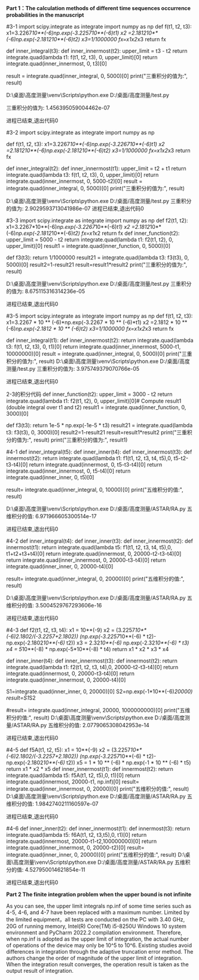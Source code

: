 **Part 1：The calculation methods of different time sequences occurrence probabilities in the manuscript**

#3-1
import scipy.integrate as integrate
import numpy as np
def f(t1, t2, t3):
    x1=3.2267*10**(-6)*np.exp(-3.2257*10**(-6)*t1)
    x2 =2.1812*10**(-6)*np.exp(-2.1812*10**(-6)*t2)
    x3=1/1000000
    fx=x1*x2*x3
    return fx


def inner_integral(t3):
    def inner_innermost(t2):
        upper_limit = t3 - t2
        return integrate.quad(lambda t1: f(t1, t2, t3), 0, upper_limit)[0] 
    return integrate.quad(inner_innermost, 0, t3)[0]
    
result = integrate.quad(inner_integral, 0, 5000)[0]
print("三重积分的值为:", result)

D:\桌面\高度测量\venv\Scripts\python.exe D:/桌面/高度测量/test.py 

三重积分的值为: 1.456395059004462e-07

进程已结束,退出代码0

#3-2
import scipy.integrate as integrate
import numpy as np

def f(t1, t2, t3):
    x1=3.2267*10**(-6)*np.exp(-3.2267*10**(-6)*t1)
    x2 =2.1812*10**(-6)*np.exp(-2.1812*10**(-6)*t2)
    x3=1/1000000
    fx=x1*x2*x3
    return fx

def inner_integral(t2):
    def inner_innermost(t1):
        upper_limit = t2 + t1
        return integrate.quad(lambda t3: f(t1, t2, t3), 0, upper_limit)[0]
    return integrate.quad(inner_innermost, 0, 5000-t2)[0]
result = integrate.quad(inner_integral, 0, 5000)[0]
print("三重积分的值为:", result)

D:\桌面\高度测量\venv\Scripts\python.exe D:/桌面/高度测量/test.py 
三重积分的值为: 2.9029593713041986e-07
进程已结束,退出代码0

#3-3
import scipy.integrate as integrate
import numpy as np
def f2(t1, t2):
    x1=3.2267*10**(-6)*np.exp(-3.2267*10**(-6)*t1)
    x2 =2.1812*10**(-6)*np.exp(-2.1812*10**(-6)*t2)
    fx=x1*x2
    return fx
def inner_function(t2):
    upper_limit = 5000 - t2
    return integrate.quad(lambda t1: f2(t1, t2), 0, upper_limit)[0]
result1 = integrate.quad(inner_function, 0, 5000)[0]

def f3(t3):
    return 1/1000000
result21 = integrate.quad(lambda t3: f3(t3), 0, 5000)[0]
result2=1-result21
result=result1*result2
print("三重积分的值为:", result)

D:\桌面\高度测量\venv\Scripts\python.exe D:/桌面/高度测量/test.py 
三重积分的值为: 8.675115316314236e-05

进程已结束,退出代码0

#3-5
import scipy.integrate as integrate
import numpy as np
def f(t1, t2, t3):
    x1=3.2267 * 10 ** (-6)*np.exp(-3.2267 * 10 ** (-6)*t1)
    x2 =2.1812 * 10 ** (-6)*np.exp(-2.1812 * 10 ** (-6)*t2)
    x3=1/1000000
    fx=x1*x2*x3
    return fx

def inner_integral(t1):
    def inner_innermost(t2):
        return integrate.quad(lambda t3: f(t1, t2, t3), 0, t1)[0]
    return integrate.quad(inner_innermost, 5000-t1, 10000000)[0]
result = integrate.quad(inner_integral, 0, 5000)[0]
print("三重积分的值为:", result)
D:\桌面\高度测量\venv\Scripts\python.exe D:/桌面/高度测量/test.py 
三重积分的值为: 3.975749379070766e-05

进程已结束,退出代码0



2-3的积分代码
def inner_function(t2):
    upper_limit = 3000 - t2
    return integrate.quad(lambda t1: f2(t1, t2), 0, upper_limit)[0]# Compute result1 (double integral over t1 and t2)
result1 = integrate.quad(inner_function, 0, 3000)[0]

def f3(t3):
    return 1e-5 * np.exp(-1e-5 * t3)
result21 = integrate.quad(lambda t3: f3(t3), 0, 3000)[0]
result2=1-result21
result=result1*result2
print("三重积分的值为:", result)
print("三重积分的值为:", result1)

#4-1
def inner_integral(t5):
    def inner_inner(t4):
        def inner_innermost(t3):
            def innermost(t2):
                return integrate.quad(lambda t1: f1(t1, t2, t3, t4, t5),0, t5-t2-t3-t4)[0]
            return integrate.quad(innermost, 0, t5-t3-t4)[0]
        return integrate.quad(inner_innermost, 0, t5-t4)[0]
    return integrate.quad(inner_inner, 0, t5)[0]

result= integrate.quad(inner_integral, 0, 10000)[0]
print("五维积分的值:", result)

D:\桌面\高度测量\venv\Scripts\python.exe D:/桌面/高度测量/ASTAR/RA.py 
五维积分的值: 6.971966605300514e-17

进程已结束,退出代码0

#4-2
def inner_integral(t4):
    def inner_inner(t3):
        def inner_innermost(t2):
            def innermost(t1):
                return integrate.quad(lambda t5: f1(t1, t2, t3, t4, t5),0, t1+t2+t3+t4)[0]
            return integrate.quad(innermost, 0, 20000-t2-t3-t4)[0]
        return integrate.quad(inner_innermost, 0, 20000-t3-t4)[0]
    return integrate.quad(inner_inner, 0, 20000-t4)[0]

result= integrate.quad(inner_integral, 0, 20000)[0]
print("五维积分的值:", result)

D:\桌面\高度测量\venv\Scripts\python.exe D:/桌面/高度测量/ASTAR/RA.py 
五维积分的值: 3.5004529767293606e-16

进程已结束,退出代码0

#4-3
def f2(t1, t2, t3, t4):
    x1 = 10**(-9)
    x2 = (3.2257*10**(-6)*2.1802/(-3.2257+2.1802))* (np.exp(-3.2257*10**(-6) * t2)- np.exp(-2.1802*10**(-6)* t2))
    x3 = 2.32*10**(-6)* np.exp(-2.32*10**(-6)  * t3)
    x4 = 5*10**(-8) * np.exp(-5*10**(-8) * t4)
    return x1 * x2 * x3 * x4

def inner_inner(t4):
    def inner_innermost(t3):
        def innermost(t2):
            return integrate.quad(lambda t1: f2(t1, t2, t3, t4),0, 20000-t2-t3-t4)[0]
        return integrate.quad(innermost, 0, 20000-t3-t4)[0]
    return integrate.quad(inner_innermost, 0, 20000-t4)[0]

S1=integrate.quad(inner_inner, 0, 20000)[0]
S2=np.exp(-1*10**(-6)*20000)
result=S1*S2

#result= integrate.quad(inner_integral, 20000, 1000000000)[0]
print("五维积分的值:", result)
D:\桌面\高度测量\venv\Scripts\python.exe D:/桌面/高度测量/ASTAR/RA.py 
五维积分的值: 2.0779065308042953e-14

进程已结束,退出代码0

#4-5
def f5A(t1, t2, t5):
    x1 = 10**(-9)
    x2 = (3.2257*10**(-6)*2.1802/(-3.2257+2.1802))* (np.exp(-3.2257*10**(-6) * t2)- np.exp(-2.1802*10**(-6)* t2))
    x5 = 1 * 10 ** (-6) * np.exp(-1 * 10 ** (-6) * t5)
    return x1 * x2 * x5
def inner_innermost(t1):
    def innermost(t2):
        return integrate.quad(lambda t5: f5A(t1, t2, t5),0, t1)[0]
    return integrate.quad(innermost, 20000-t1, np.inf)[0]
result= integrate.quad(inner_innermost, 0, 20000)[0]
print("五维积分的值:", result)
D:\桌面\高度测量\venv\Scripts\python.exe D:/桌面/高度测量/ASTAR/RA.py 
五维积分的值: 1.9842740211160597e-07

进程已结束,退出代码0


#4-6
def inner_inner(t2):
    def inner_innermost(t1):
        def innermost(t3):
            return integrate.quad(lambda t5: f6A(t1, t2, t3,t5),0, t1)[0]
        return integrate.quad(innermost, 20000-t1-t2,100000000)[0]
    return integrate.quad(inner_innermost, 0, 20000-t2)[0]
result= integrate.quad(inner_inner, 0, 20000)[0]
print("五维积分的值:", result)
D:\桌面\高度测量\venv\Scripts\python.exe D:/桌面/高度测量/ASTAR/RA.py 
五维积分的值: 4.527950014621854e-11

进程已结束,退出代码0

**Part 2  The finite integration problem when the upper bound is not infinite**

As you can see, the upper limit integrals np.inf of some time series such as 4-5, 4-6, and 4-7 have been replaced with a maximum number.
Limited by the limited equipment，all tests are conducted on the PC with 3.40 GHz, 20G of running memory, Intel(R) Core(TM) i5-8250U Windows 10 system environment and PyCharm 2022.2 compilation environment.
Therefore, when np.inf is adopted as the upper limit of integration, the actual number of operations of the device may only be 10^5 to 10^6. 
Existing studies avoid differences in integration through the adaptive truncation error method. 
The authors change the order of magnitude of the upper limit of integration. When the integration result converges, the operation result is taken as the output result of integration.
